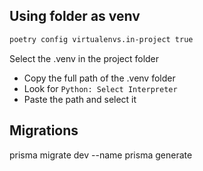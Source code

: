 ## Using folder as venv

```bash
poetry config virtualenvs.in-project true
```

Select the .venv in the project folder

- Copy the full path of the .venv folder
- Look for `Python: Select Interpreter`
- Paste the path and select it

## Migrations
prisma migrate dev --name <name>
prisma generate
